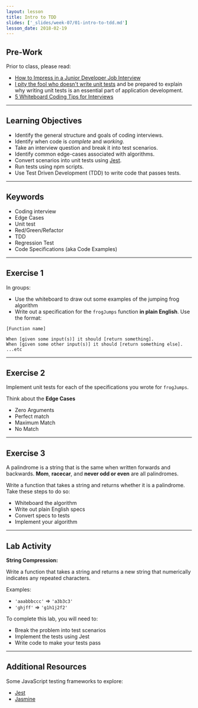 ```yaml
---
layout: lesson
title: Intro to TDD
slides: ['_slides/week-07/01-intro-to-tdd.md']
lesson_date: 2018-02-19
---
```


## Pre-Work

Prior to class, please read:

* [How to Impress in a Junior Developer Job Interview
  ](https://www.codementor.io/learn-programming/junior-developer-interview-tips-to-success)
* [I pity the fool who doesn't write unit tests](https://blog.codinghorror.com/i-pity-the-fool-who-doesnt-write-unit-tests/) and be prepared to explain why writing unit tests is an essential part of application development.
* [5 Whiteboard Coding Tips for Interviews](http://product.hubspot.com/blog/5-whiteboard-coding-tips-for-interviews)

---

## Learning Objectives

* Identify the general structure and goals of coding interviews.
* Identify when code is _complete_ and _working_.
* Take an interview question and break it into test scenarios.
* Identify common edge-cases associated with algorithms.
* Convert scenarios into unit tests using [Jest](https://github.com/facebook/jest).
* Run tests using npm scripts.
* Use Test Driven Development (TDD) to write code that passes tests.

---

## Keywords

* Coding interview
* Edge Cases
* Unit test
* Red/Green/Refactor
* TDD
* Regression Test
* Code Specifications (aka Code Examples)

---

## Exercise 1

In groups:

* Use the whiteboard to draw out some examples of the jumping frog algorithm
* Write out a specification for the `frogJumps` function **in plain English**. Use the format:

```
[Function name]

When [given some input(s)] it should [return something].
When [given some other input(s)] it should [return something else].
...etc
```

---

## Exercise 2

Implement unit tests for each of the specifications you wrote for `frogJumps`.

Think about the **Edge Cases**

* Zero Arguments
* Perfect match
* Maximum Match
* No Match

---

## Exercise 3

A palindrome is a string that is the same when written forwards and backwards.
**Mom**, **racecar**, and **never odd or even** are all palindromes.

Write a function that takes a string and returns whether it is a palindrome. Take these steps to do so:

* Whiteboard the algorithm
* Write out plain English specs
* Convert specs to tests
* Implement your algorithm

---

## Lab Activity

**String Compression:**

Write a function that takes a string and returns a new string that numerically indicates any repeated characters.

Examples:

* `'aaabbbccc'` => `'a3b3c3'`
* `'ghjff'` => `'g1h1j2f2'`

To complete this lab, you will need to:

* Break the problem into test scenarios
* Implement the tests using Jest
* Write code to make your tests pass

---

## Additional Resources

Some JavaScript testing frameworks to explore:

* [Jest](https://facebook.github.io/jest/)
* [Jasmine](https://jasmine.github.io/)

